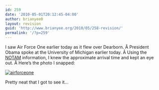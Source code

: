 ```yaml
---
id: 259
date: '2010-05-01T20:12:45-04:00'
author: brianyee0
layout: revision
guid: 'http://www.brianyee.org/2010/05/258-revision/'
permalink: '/?p=259'
---
```


I saw Air Force One earlier today as it flew over Dearborn. Â President Obama spoke at the University of Michigan earlier today. Â Using the [NOTAM](http://en.wikipedia.org/wiki/NOTAM) information, I knew the approximate arrival time and kept an eye out. Â Here’s the photo I snapped:

[![](https://i0.wp.com/www.brianyee.org/wp-content/uploads/2010/05/airforceone.jpg?resize=400%2C234 "airforceone")](https://i0.wp.com/www.brianyee.org/wp-content/uploads/2010/05/airforceone.jpg)

Pretty neat that I got to see it…